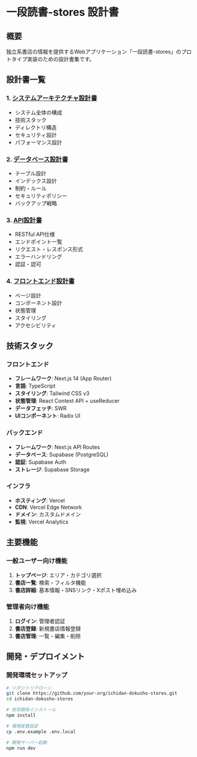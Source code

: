 # 一段読書-stores 設計書

## 概要

独立系書店の情報を提供するWebアプリケーション「一段読書-stores」のプロトタイプ実装のための設計書集です。

## 設計書一覧

### 1. [システムアーキテクチャ設計書](./architecture-design.md)
- システム全体の構成
- 技術スタック
- ディレクトリ構造
- セキュリティ設計
- パフォーマンス設計

### 2. [データベース設計書](./database-design.md)
- テーブル設計
- インデックス設計
- 制約・ルール
- セキュリティポリシー
- バックアップ戦略

### 3. [API設計書](./api-design.md)
- RESTful API仕様
- エンドポイント一覧
- リクエスト・レスポンス形式
- エラーハンドリング
- 認証・認可

### 4. [フロントエンド設計書](./frontend-design.md)
- ページ設計
- コンポーネント設計
- 状態管理
- スタイリング
- アクセシビリティ

## 技術スタック

### フロントエンド
- **フレームワーク**: Next.js 14 (App Router)
- **言語**: TypeScript
- **スタイリング**: Tailwind CSS v3
- **状態管理**: React Context API + useReducer
- **データフェッチ**: SWR
- **UIコンポーネント**: Radix UI

### バックエンド
- **フレームワーク**: Next.js API Routes
- **データベース**: Supabase (PostgreSQL)
- **認証**: Supabase Auth
- **ストレージ**: Supabase Storage

### インフラ
- **ホスティング**: Vercel
- **CDN**: Vercel Edge Network
- **ドメイン**: カスタムドメイン
- **監視**: Vercel Analytics

## 主要機能

### 一般ユーザー向け機能
1. **トップページ**: エリア・カテゴリ選択
2. **書店一覧**: 検索・フィルタ機能
3. **書店詳細**: 基本情報・SNSリンク・Xポスト埋め込み

### 管理者向け機能
1. **ログイン**: 管理者認証
2. **書店登録**: 新規書店情報登録
3. **書店管理**: 一覧・編集・削除

## 開発・デプロイメント

### 開発環境セットアップ
```bash
# リポジトリクローン
git clone https://github.com/your-org/ichidan-dokusho-stores.git
cd ichidan-dokusho-stores

# 依存関係インストール
npm install

# 環境変数設定
cp .env.example .env.local

# 開発サーバー起動
npm run dev
```
